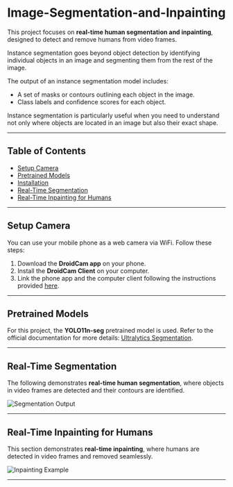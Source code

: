 # Image-Segmentation-and-Inpainting

This project focuses on **real-time human segmentation and inpainting**, designed to detect and remove humans from video frames.

Instance segmentation goes beyond object detection by identifying individual objects in an image and segmenting them from the rest of the image. 

The output of an instance segmentation model includes:
- A set of masks or contours outlining each object in the image.
- Class labels and confidence scores for each object.

Instance segmentation is particularly useful when you need to understand not only where objects are located in an image but also their exact shape.

---

## Table of Contents

- [Setup Camera](#setup-camera)
- [Pretrained Models](#pretrained-models)
- [Installation](#installation)
- [Real-Time Segmentation](#real-time-segmentation)
- [Real-Time Inpainting for Humans](#real-time-inpainting-for-humans)

---

## Setup Camera

You can use your mobile phone as a web camera via WiFi. Follow these steps:

1. Download the **DroidCam app** on your phone.  
2. Install the **DroidCam Client** on your computer.  
3. Link the phone app and the computer client following the instructions provided [here](https://droidcam.app/).

---

## Pretrained Models

For this project, the **YOLO11n-seg** pretrained model is used. Refer to the official documentation for more details: [Ultralytics Segmentation](https://docs.ultralytics.com/tasks/segment/).

---

## Real-Time Segmentation

The following demonstrates **real-time human segmentation**, where objects in video frames are detected and their contours are identified.

![Segmentation Output](Images/Real_time_segmentation.gif "Segmentation Output")

---

## Real-Time Inpainting for Humans

This section demonstrates **real-time inpainting**, where humans are detected in video frames and removed seamlessly.

![Inpainting Example](Images/RealTimeInpainting.gif "Inpainting Example")

---

